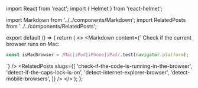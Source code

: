 import React from 'react';
import { Helmet } from 'react-helmet';

import Markdown from '../../components/Markdown';
import RelatedPosts from '../../components/RelatedPosts';

export default () => {
    return (
<>
<Helmet>
    <meta name='keywords' content='navigator.platform, check mac browser' />
</Helmet>
<Markdown
    content={`
Check if the current browser runs on Mac:

~~~ javascript
const isMacBrowser = /Mac|iPod|iPhone|iPad/.test(navigator.platform);
~~~
`}
/>
<RelatedPosts
    slugs={[
        'check-if-the-code-is-running-in-the-browser',
        'detect-if-the-caps-lock-is-on',
        'detect-internet-explorer-browser',
        'detect-mobile-browsers',
    ]}
/>
</>
    );
};
